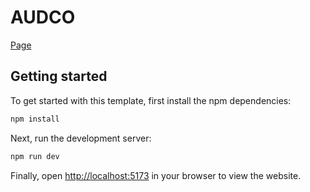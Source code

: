# AUDCO
[Page](https://audco.info/easycal/)

## Getting started

To get started with this template, first install the npm dependencies:

```bash
npm install
```

Next, run the development server:

```bash
npm run dev
```

Finally, open [http://localhost:5173](http://localhost:5173) in your browser to view the website.
